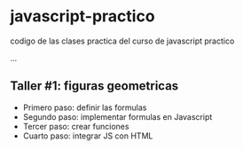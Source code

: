 # javascript-practico
codigo de las clases practica del curso de javascript practico

...

## Taller #1: figuras geometricas

- Primero paso: definir las formulas
- Segundo paso: implementar formulas en Javascript
- Tercer paso: crear funciones
- Cuarto paso: integrar JS con HTML